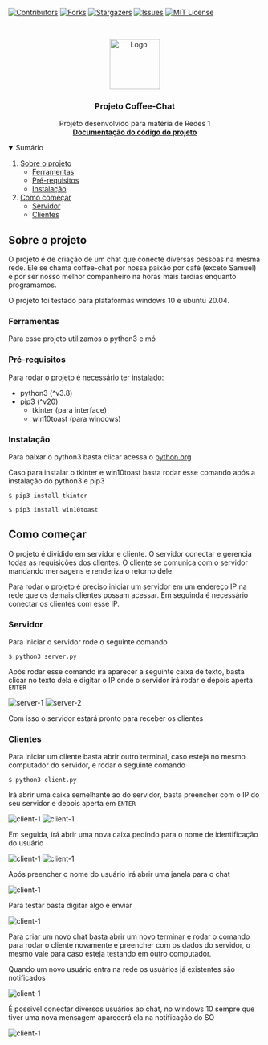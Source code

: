 [![Contributors][contributors-shield]][contributors-url]
[![Forks][forks-shield]][forks-url]
[![Stargazers][stars-shield]][stars-url]
[![Issues][issues-shield]][issues-url]
[![MIT License][license-shield]][license-url]


<!-- PROJECT LOGO -->
<br />
<p align="center">
  <a href="https://github.com/othneildrew/Best-README-Template">
    <img src="logo_2.png" alt="Logo" width="100">
  </a>

  <h3 align="center">Projeto Coffee-Chat</h3>

  <p align="center">
    Projeto desenvolvido para matéria de Redes 1
    <br />
    <a href="https://adrielfabricio.github.io/coffee-chat/"><strong>Documentação do código do projeto</strong></a>
    
    
  </p>
</p>


<!-- TABLE OF CONTENTS -->
<details open="open">
  <summary>Sumário</summary>
  <ol>
    <li>
        <a href="#sobre-o-projeto">Sobre o projeto</a>
        <ul>
            <li><a href="#ferramentas">Ferramentas</a></li>
            <li><a href="#pré-requisitos">Pré-requisitos</a></li>
            <li><a href="#instalação">Instalação</a></li>
        </ul>
    </li>
    <li>
        <a href="#como-começar">Como começar</a>
        <ul>
            <li><a href="#servidor">Servidor</a></li>
            <li><a href="#clientes">Clientes</a></li>
        </ul>
    </li>
  </ol>
</details>


## Sobre o projeto

O projeto é de criação de um chat que conecte diversas pessoas na mesma rede. Ele se chama coffee-chat por nossa paixão por café (exceto Samuel) e por ser nosso melhor companheiro na horas mais tardias enquanto programamos.

O projeto foi testado para plataformas windows 10 e ubuntu 20.04.

### Ferramentas

Para esse projeto utilizamos o python3 e mó

### Pré-requisitos

Para rodar o projeto é necessário ter instalado:

- python3 (^v3.8)
- pip3 (^v20)
    - tkinter (para interface)
    - win10toast (para windows)


### Instalação

Para baixar o python3 basta clicar acessa o [python.org](https://www.python.org/download/releases/3.0/)

Caso para instalar o tkinter e win10toast basta rodar esse comando após a instalação do python3 e pip3


```shell
$ pip3 install tkinter

$ pip3 install win10toast
```

## Como começar

O projeto é dividido em servidor e cliente. O servidor conectar e gerencia todas as requisições dos clientes. O cliente se comunica com o servidor mandando mensagens e renderiza o retorno dele. 

Para rodar o projeto é preciso iniciar um servidor em um endereço IP na rede que os demais clientes possam acessar. Em seguinda é necessário conectar os clientes com esse IP.

### Servidor

Para iniciar o servidor rode o seguinte comando

```shell
$ python3 server.py
```

Após rodar esse comando irá aparecer a seguinte caixa de texto, basta clicar no texto dela e digitar o IP onde o servidor irá rodar e depois aperta `ENTER`

![server-1](./img/server1.png)
![server-2](./img/server2.png)

Com isso o servidor estará pronto para receber os clientes

### Clientes

Para iniciar um cliente basta abrir outro terminal, caso esteja no mesmo computador do servidor, e rodar o seguinte comando

```shell
$ python3 client.py
```

Irá abrir uma caixa semelhante ao do servidor, basta preencher com o IP do seu servidor e depois aperta em `ENTER`

![client-1](./img/client1.png)
![client-1](./img/client2.png)

Em seguida, irá abrir uma nova caixa pedindo para o nome de identificação do usuário

![client-1](./img/client3.png)
![client-1](./img/client4.png)

Após preencher o nome do usuário irá abrir uma janela para o chat

![client-1](./img/client5.png)

Para testar basta digitar algo e enviar

![client-1](./img/client6.png)

Para criar um novo chat basta abrir um novo terminar e rodar o comando para rodar o cliente novamente e preencher com os dados do servidor, o mesmo vale para caso esteja testando em outro computador.

Quando um novo usuário entra na rede os usuários já existentes são notificados

![client-1](./img/client7.png)

É possivel conectar diversos usuários ao chat, no windows 10 sempre que tiver uma nova mensagem aparecerá ela na notificação do SO

![client-1](./img/client8.png)



<!-- MARKDOWN LINKS & IMAGES -->
<!-- https://www.markdownguide.org/basic-syntax/#reference-style-links -->
[contributors-shield]: https://img.shields.io/github/contributors/adrielfabricio/coffee-chat.svg?style=for-the-badge
[contributors-url]: https://github.com/adrielfabricio/coffee-chat/graphs/contributors
[forks-shield]: https://img.shields.io/github/forks/adrielfabricio/coffee-chat.svg?style=for-the-badge
[forks-url]: https://github.com/adrielfabricio/coffee-chat/network/members
[stars-shield]: https://img.shields.io/github/stars/adrielfabricio/coffee-chat.svg?style=for-the-badge
[stars-url]: https://github.com/adrielfabricio/coffee-chat/stargazers
[issues-shield]: https://img.shields.io/github/issues/adrielfabricio/coffee-chat.svg?style=for-the-badge
[issues-url]: https://github.com/adrielfabricio/coffee-chat/issues
[license-shield]: https://img.shields.io/github/license/adrielfabricio/coffee-chat.svg?style=for-the-badge
[license-url]: https://github.com/adrielfabricio/coffee-chat/blob/master/LICENSE.txt
[linkedin-shield]: https://img.shields.io/badge/-LinkedIn-black.svg?style=for-the-badge&logo=linkedin&colorB=555
[linkedin-url]: https://linkedin.com/in/othneildrew
[product-screenshot]: images/screenshot.png
